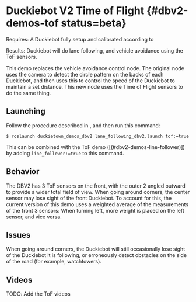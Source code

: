 # Duckiebot V2 Time of Flight {#dbv2-demos-tof status=beta}

<div class='requirements' markdown='1'>

Requires: A Duckiebot fully setup and calibrated according to [](#dbv2)

Results: Duckiebot will do lane following, and vehicle avoidance using the ToF sensors.

</div>

This demo replaces the vehicle avoidance control node. The original node uses the camera to detect the circle pattern
on the backs of each Duckiebot, and then uses this to control the speed of the Duckiebot to maintain a set distance.
This new node uses the Time of Flight sensors to do the same thing.

## Launching

Follow the procedure described in [](#dbv2-demos-launching), and then run this command:

    $ roslaunch duckietown_demos_dbv2 lane_following_dbv2.launch tof:=true

This can be combined with the ToF demo ([(#dbv2-demos-line-follower)]) by adding `line_follower:=true` to this command.

## Behavior

The DBV2 has 3 ToF sensors on the front, with the outer 2 angled outward to provide a wider total field of view. When
going around corners, the center sensor may lose sight of the front Duckiebot. To account for this, the current
version of this demo uses a weighted average of the measurements of the front 3 sensors: When turning left, more
weight is placed on the left sensor, and vice versa.

## Issues

When going around corners, the Duckiebot will still occasionally lose sight of the Duckiebot it is following, or
erroneously detect obstacles on the side of the road (for example, watchtowers).

## Videos

TODO: Add the ToF videos